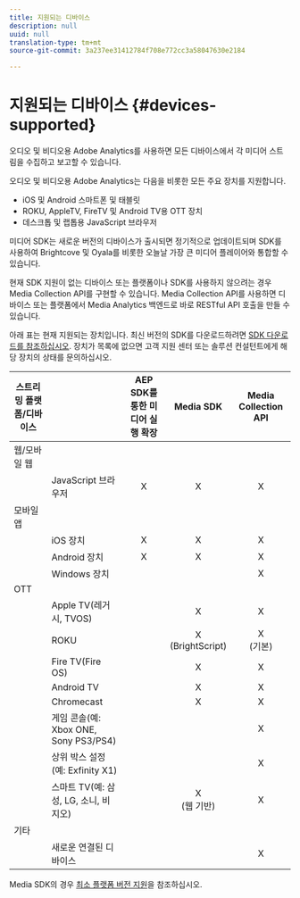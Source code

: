 ```yaml
---
title: 지원되는 디바이스
description: null
uuid: null
translation-type: tm+mt
source-git-commit: 3a237ee31412784f708e772cc3a58047630e2184

---
```



# 지원되는 디바이스 {#devices-supported}

오디오 및 비디오용 Adobe Analytics를 사용하면 모든 디바이스에서 각 미디어 스트림을 수집하고 보고할 수 있습니다.

오디오 및 비디오용 Adobe Analytics는 다음을 비롯한 모든 주요 장치를 지원합니다.

* iOS 및 Android 스마트폰 및 태블릿
* ROKU, AppleTV, FireTV 및 Android TV용 OTT 장치
* 데스크톱 및 랩톱용 JavaScript 브라우저

미디어 SDK는 새로운 버전의 디바이스가 출시되면 정기적으로 업데이트되며 SDK를 사용하여 Brightcove 및 Oyala를 비롯한 오늘날 가장 큰 미디어 플레이어와 통합할 수 있습니다.

현재 SDK 지원이 없는 디바이스 또는 플랫폼이나 SDK를 사용하지 않으려는 경우 Media Collection API를 구현할 수 있습니다. Media Collection API를 사용하면 디바이스 또는 플랫폼에서 Media Analytics 백엔드로 바로 RESTful API 호출을 만들 수 있습니다.

아래 표는 현재 지원되는 장치입니다. 최신 버전의 SDK를 다운로드하려면 [SDK 다운로드를 참조하십시오](https://docs.adobe.com/content/help/en/media-analytics/using/sdk-implement/download-sdks.html). 장치가 목록에 없으면 고객 지원 센터 또는 솔루션 컨설턴트에게 해당 장치의 상태를 문의하십시오.


| 스트리밍 플랫폼/디바이스 |  | AEP SDK를 통한 미디어 실행 확장 | Media SDK | Media Collection API |
|---------------------------|-----------------------------------------------|:----------------------------:|:-------------------:|:--------------------:|
| 웹/모바일 웹 |  |  |  |  |
|  | JavaScript 브라우저 | X | X | X |
| 모바일 앱 |  |  |  |  |
|  | iOS 장치 | X | X | X |
|  | Android 장치 | X | X | X |
|  | Windows 장치 |  |  | X |
| OTT |  |  |  |  |
|  | Apple TV(레거시, TVOS) |  | X | X |
|  | ROKU |  | X<br>(BrightScript) | X<br>(기본) |
|  | Fire TV(Fire OS) |  | X | X |
|  | Android TV |  | X | X |
|  | Chromecast |  | X | X |
|  | 게임 콘솔(예: Xbox ONE, Sony PS3/PS4) |  |  | X |
|  | 상위 박스 설정(예: Exfinity X1) |  |  | X |
|  | 스마트 TV(예: 삼성, LG, 소니, 비지오) |  | X<br>(웹 기반) | X |
| 기타 |  |  |  |  |
|  | 새로운 연결된 디바이스 |  |  | X |


Media SDK의 경우 [최소 플랫폼 버전 지원](/help/sdk-implement/setup/setup-overview.md#minimum-platform-version)을 참조하십시오.

